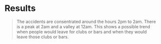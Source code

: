 # Results

>The accidents are consentrated around the hours 2pm to 2am. There is a peak at 2am and a valley at 12am. This shows a possible trend when people would leave for clubs or bars and when they would leave those clubs or bars.